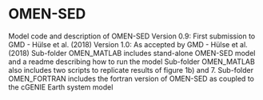 # OMEN-SED
Model code and description of OMEN-SED
Version 0.9: First submission to GMD - Hülse et al. (2018)
Version 1.0: As accepted by GMD  - Hülse et al. (2018)
Sub-folder OMEN_MATLAB includes stand-alone OMEN-SED model and a readme describing how to run the model
Sub-folder OMEN_MATLAB also includes two scripts to replicate results of figure 1b) and 7.
Sub-folder OMEN_FORTRAN includes the fortran version of OMEN-SED as coupled to the cGENIE Earth system model
